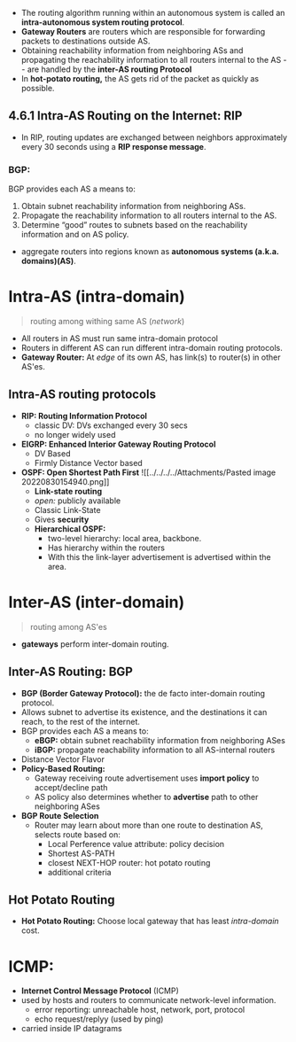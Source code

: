 - The routing algorithm running within an autonomous system is called an **intra-autonomous system routing protocol**.
- **Gateway Routers** are routers which are responsible for forwarding packets to destinations outside AS.
- Obtaining reachability information from neighboring ASs and propagating the reachability information to all routers internal to the AS -- are handled by the **inter-AS routing Protocol**
- In **hot-potato routing,** the AS gets rid of the packet as quickly as possible. 
## 4.6.1 Intra-AS Routing on the Internet: RIP
- In RIP, routing updates are exchanged between neighbors approximately every 30 seconds using a **RIP response message**.
### BGP:
BGP provides each AS a means to:
1. Obtain subnet reachability information from neighboring ASs.
2. Propagate the reachability information to all routers internal to the AS.
3. Determine “good” routes to subnets based on the reachability information and on AS policy.


- aggregate routers into regions known as **autonomous systems (a.k.a. domains)(AS)**.
# Intra-AS (intra-domain)
>routing among withing same AS (*network*)
- All routers in AS must run same intra-domain protocol
- Routers in different AS can run different intra-domain routing protocols.
- **Gateway Router:** At *edge* of its own AS, has link(s) to router(s) in other AS'es.
## Intra-AS routing protocols
- **RIP: Routing Information Protocol**
	- classic DV: DVs exchanged every 30 secs
	- no longer widely used
- **EIGRP: Enhanced Interior Gateway Routing Protocol**
	- DV Based
	- Firmly Distance Vector based
- **OSPF: Open Shortest Path First**
![[../../../../Attachments/Pasted image 20220830154940.png]]
	- **Link-state routing**
	- *open:* publicly available
	- Classic Link-State
	- Gives **security**
	- **Hierarchical OSPF:**
		- two-level hierarchy: local area, backbone.
		- Has hierarchy within the routers
		- With this the link-layer advertisement is advertised within the area.

# Inter-AS (inter-domain)
>routing among AS'es
- **gateways** perform inter-domain routing.
## Inter-AS Routing: BGP
- **BGP (Border Gateway Protocol):** the de facto inter-domain routing protocol.
- Allows subnet to advertise its existence, and the destinations it can reach, to the rest of the internet.
- BGP provides each AS a means to:
	- **eBGP:** obtain subnet reachability information from neighboring ASes
	- **iBGP:** propagate reachability information to all AS-internal routers
- Distance Vector Flavor
- **Policy-Based Routing:**
	- Gateway receiving route advertisement uses **import policy** to accept/decline path
	- AS policy also determines whether to **advertise** path to other neighboring ASes
- **BGP Route Selection**
	- Router may learn about more than one route to destination AS, selects route based on:
		- Local Perference value attribute: policy decision
		- Shortest AS-PATH
		- closest NEXT-HOP router: hot potato routing
		- additional criteria
## Hot Potato Routing
- **Hot Potato Routing:** Choose local gateway that has least *intra-domain* cost.

# ICMP:
- **Internet Control Message Protocol** (ICMP)
- used by hosts and routers to communicate network-level information.
	- error reporting: unreachable host, network, port, protocol
	- echo request/replyy (used by ping)
- carried inside IP datagrams
